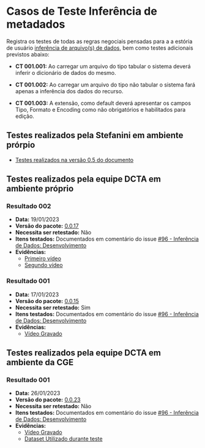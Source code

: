 # Casos de Teste Inferência de metadados

Registra os testes de todas as regras negociais pensadas para a a estória de usuário [inferência de arquivo(s) de dados](../../../estorias_de_usuarios/sprint_02/02_inferencia_de_arquivo), bem como testes adicionais previstos abaixo:

- **CT 001.001:** Ao carregar um arquivo do tipo tabular o sistema deverá inferir o dicionário de dados do mesmo.

- **CT 001.002:** Ao carregar um arquivo do tipo não tabular o sistema fará apenas a inferência dos dados do recurso. 

- **CT 001.003:** A extensão, como default deverá apresentar os campos Tipo, Formato e Encoding como não obrigatórios e habilitados para edição.

## Testes realizados pela Stefanini em ambiente prórpio

- [Testes realizados na versão 0.5 do documento](testes/sprint_02/02_inferencia_de_arquivo_casos_de_teste/)

## Testes realizados pela equipe DCTA em ambiente próprio 

### Resultado 002
- **Data:** 19/01/2023
- **Versão do pacote:** [0.0.17](https://pypi.org/project/ckanext-datapackage-creator/0.0.17/)
- **Necessita ser retestado:** Não
- **Itens testados:** Documentados em comentário do issue [#96 - Inferência de Dados: Desenvolvimento](https://github.com/transparencia-mg/work-stefanini/issues/100#issuecomment-1397571407)
- **Evidências:**    
    - [Primeiro vídeo](https://youtu.be/07qn2pjlsO8)
    - [Segundo vídeo](https://youtu.be/0FaE3xEbRcQ)

### Resultado 001
- **Data:** 17/01/2023
- **Versão do pacote:** [0.0.15](https://pypi.org/project/ckanext-datapackage-creator/0.0.15/)
- **Necessita ser retestado:** Sim
- **Itens testados:** Documentados em comentário do issue [#96 - Inferência de Dados: Desenvolvimento](https://github.com/transparencia-mg/work-stefanini/issues/100#issuecomment-1386062281)
- **Evidências:**    
    - [Vídeo Gravado](https://www.youtube.com/watch?v=ZnyEAvwwiqg)

## Testes realizados pela equipe DCTA em ambiente da CGE 

### Resultado 001
- **Data:** 26/01/2023
- **Versão do pacote:** [0.0.23](https://pypi.org/project/ckanext-datapackage-creator/0.0.23)
- **Necessita ser retestado:** Não
- **Itens testados:** Documentados em comentário do issue [#96 - Inferência de Dados: Desenvolvimento](https://github.com/transparencia-mg/work-stefanini/issues/100#issuecomment-1405112874)
- **Evidências:**    
    - [Vídeo Gravado](https://youtu.be/QYzI_ApQGps)
    - [Dataset Utilizado durante teste](http://projetockan.cge.mg.gov.br/dataset/teste-inferencia-estoria-02-sprint-02)

